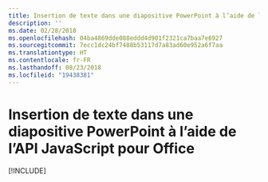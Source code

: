 ```yaml
---
title: Insertion de texte dans une diapositive PowerPoint à l’aide de l’API JavaScript pour Office
description: ''
ms.date: 02/28/2018
ms.openlocfilehash: 04ba4869dde088eddd4d901f2321ca7baa7e6927
ms.sourcegitcommit: 7ecc1dc24bf7488b53117d7a83ad60e952a6f7aa
ms.translationtype: HT
ms.contentlocale: fr-FR
ms.lasthandoff: 08/23/2018
ms.locfileid: "19438381"
---
```

# <a name="insert-text-into-a-powerpoint-slide-using-the-office-javascript-api"></a>Insertion de texte dans une diapositive PowerPoint à l’aide de l’API JavaScript pour Office

[!INCLUDE[](../includes/powerpoint-tutorial-insert-text.md)]